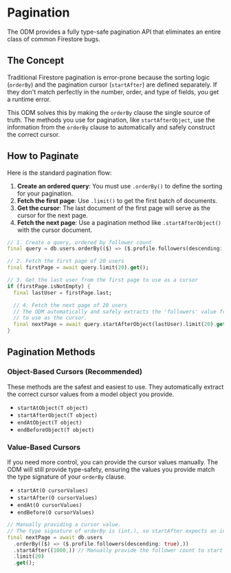 # Pagination

The ODM provides a fully type-safe pagination API that eliminates an entire class of common Firestore bugs.

## The Concept

Traditional Firestore pagination is error-prone because the sorting logic (`orderBy`) and the pagination cursor (`startAfter`) are defined separately. If they don't match perfectly in the number, order, and type of fields, you get a runtime error.

This ODM solves this by making the `orderBy` clause the single source of truth. The methods you use for pagination, like `startAfterObject`, use the information from the `orderBy` clause to automatically and safely construct the correct cursor.

## How to Paginate

Here is the standard pagination flow:

1.  **Create an ordered query**: You must use `.orderBy()` to define the sorting for your pagination.
2.  **Fetch the first page**: Use `.limit()` to get the first batch of documents.
3.  **Get the cursor**: The last document of the first page will serve as the cursor for the next page.
4.  **Fetch the next page**: Use a pagination method like `.startAfterObject()` with the cursor document.

```dart
// 1. Create a query, ordered by follower count
final query = db.users.orderBy(($) => ($.profile.followers(descending: true),));

// 2. Fetch the first page of 20 users
final firstPage = await query.limit(20).get();

// 3. Get the last user from the first page to use as a cursor
if (firstPage.isNotEmpty) {
  final lastUser = firstPage.last;

  // 4. Fetch the next page of 20 users
  // The ODM automatically and safely extracts the 'followers' value from `lastUser`
  // to use as the cursor.
  final nextPage = await query.startAfterObject(lastUser).limit(20).get();
}
```

## Pagination Methods

### Object-Based Cursors (Recommended)

These methods are the safest and easiest to use. They automatically extract the correct cursor values from a model object you provide.

- `startAtObject(T object)`
- `startAfterObject(T object)`
- `endAtObject(T object)`
- `endBeforeObject(T object)`

### Value-Based Cursors

If you need more control, you can provide the cursor values manually. The ODM will still provide type-safety, ensuring the values you provide match the type signature of your `orderBy` clause.

- `startAt(O cursorValues)`
- `startAfter(O cursorValues)`
- `endAt(O cursorValues)`
- `endBefore(O cursorValues)`

```dart
// Manually providing a cursor value.
// The type signature of orderBy is (int,), so startAfter expects an int tuple.
final nextPage = await db.users
  .orderBy(($) => ($.profile.followers(descending: true),))
  .startAfter((1000,)) // Manually provide the follower count to start after
  .limit(20)
  .get();